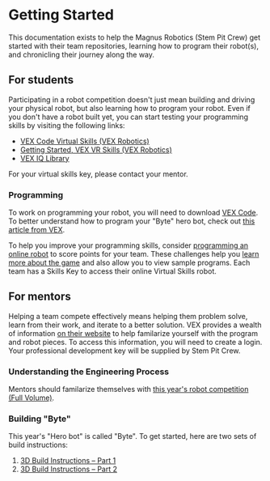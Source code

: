 # Getting Started
This documentation exists to help the Magnus Robotics (Stem Pit Crew) get started with their team repositories, learning how to program their robot(s), and chronicling their journey along the way.

## For students
Participating in a robot competition doesn't just mean building and driving your physical robot, but also learning how to program your robot. Even if you don't have a robot built yet, you can start testing your programming skills by visiting the following links:

-  [VEX Code Virtual Skills (VEX Robotics)](https://www.vexrobotics.com/vexcode/virtual-skills)
-  [Getting Started, VEX VR Skills (VEX Robotics)](https://www.vexrobotics.com/get-started/vex-vr-skills)
-  [VEX IQ Library](https://kb.vex.com/hc/en-us/categories/360002324792-IQ?sc=mechanical)

For your virtual skills key, please contact your mentor.

### Programming
To work on programming your robot, you will need to download [VEX Code](https://www.vexrobotics.com/vexcode/install/iq). To better understand how to program your "Byte" hero bot, check out [this article from VEX](https://kb.vex.com/hc/en-us/articles/15768222047252).

To help you improve your programming skills, consider [programming an online robot](https://www.vexrobotics.com/vexcode/virtual-skills) to score points for your team. These challenges help you [learn more about the game](https://kb.vex.com/hc/en-us/articles/15518491004692-Understanding-Robot-Features-in-VIQRC-Full-Volume-for-VEXcode-VR#robot-controls-xkNKZ) and also allow you to view sample programs. Each team has a Skills Key to access their online Virtual Skills robot.

## For mentors
Helping a team compete effectively means helping them problem solve, learn from their work, and iterate to a better solution. VEX provides a wealth of information [on their website](https://pd.vex.com) to help familarize yourself with the program and robot pieces. To access this information, you will need to create a login. Your professional development key will be supplied by Stem Pit Crew.

### Understanding the Engineering Process
Mentors should familarize themselves with [this year's robot competition (Full Volume)](https://kb.vex.com/hc/en-us/articles/15957720967700-Getting-Started-with-VIQRC-23-24-Robot-Design-Full-Volume). 

### Building "Byte"
This year's "Hero bot" is called "Byte". To get started, here are two sets of build instructions:

1. [3D Build Instructions – Part 1](https://instructions.online/?id=4091-23-24%20hero%20part%201)
2. [3D Build Instructions – Part 2](https://instructions.online/?id=4091-23-24%20hero%20part%202)
